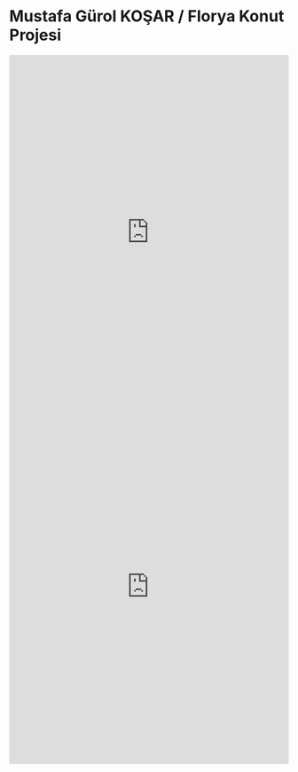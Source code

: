 # Mustafa Gürol KOŞAR  /  Florya Konut Projesi
<iframe width="100%" height="640" style="width: 100%; height: 640px; border: none; max-width: 100%;" frameborder="0" allowfullscreen allow="xr-spatial-tracking; gyroscope; accelerometer" scrolling="no" src="https://kuula.co/share/collection/7vGxl?logo=1&info=1&fs=1&vr=0&zoom=1&gyro=0&thumbs=1&alpha=0.60"></iframe>
<iframe width="100%" height="640" style="width: 100%; height: 640px; border: none; max-width: 100%;" frameborder="0" allowfullscreen allow="xr-spatial-tracking; gyroscope; accelerometer" scrolling="no" src="https://kuula.co/share/collection/7vGx1?logo=1&info=1&fs=1&vr=0&zoom=1&gyro=0&thumbs=1&alpha=0.60"></iframe>

